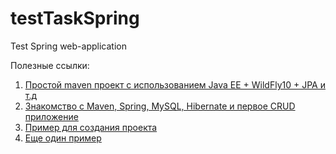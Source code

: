 # testTaskSpring
Test Spring web-application

Полезные ссылки:
1) <a href="https://habr.com/ru/post/420827/">Простой maven проект с использованием Java EE + WildFly10 + JPA и т.д </a>
2) <a href="https://javarush.ru/groups/posts/2253-znakomstvo-s-maven-spring-mysql-hibernate-i-pervoe-crud-prilozhenie-chastjh-1">Знакомство с Maven, Spring, MySQL, Hibernate и первое CRUD приложение </a>
3) <a href="https://github.com/maxsouldrake/Filmography/blob/master/pom.xml">Пример для создания проекта </a>
4) <a href="http://javastudy.ru/spring-mvc/hello-world-example/">Еще один пример</a>
